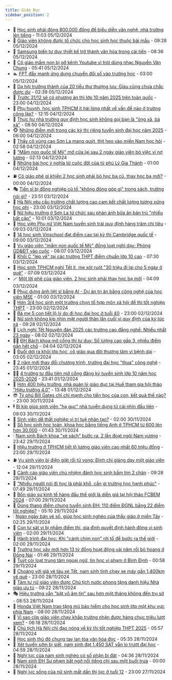 ```yaml
---
title: Giáo Dục
sidebar_position: 2
---
```


<!-- dantri-giao-duc:START -->
- 🤡 [Học sinh phải đóng 800.000 đồng để biểu diễn văn nghệ, nhà trường lên tiếng](https://dantri.com.vn/giao-duc/hoc-sinh-phai-dong-800000-dong-de-bieu-dien-van-nghe-nha-truong-len-tieng-20241205163125133.htm) - 11:03 05/12/2024
- 🗽 [Giáo viên không được tổ chức cho học sinh học thuộc bài mẫu](https://dantri.com.vn/giao-duc/giao-vien-khong-duoc-to-chuc-cho-hoc-sinh-hoc-thuoc-bai-mau-20241205161649027.htm) - 09:28 05/12/2024
- 🚦 [Samsung biến tư duy thiết kế trở thành văn hóa trong cải tiến](https://dantri.com.vn/giao-duc/samsung-bien-tu-duy-thiet-ke-tro-thanh-van-hoa-trong-cai-tien-20241205151952156.htm) - 08:36 05/12/2024
- 🌋 [Cô giáo mầm non bị gỡ kênh Youtube vì trót dùng nhạc Nguyễn Văn Chung](https://dantri.com.vn/giao-duc/co-giao-mam-non-bi-go-kenh-youtube-vi-trot-dung-nhac-nguyen-van-chung-20241205123328363.htm) - 05:41 05/12/2024
- 🏊 [FPT đẩy mạnh ứng dụng chuyển đổi số vào trường học](https://dantri.com.vn/giao-duc/fpt-day-manh-ung-dung-chuyen-doi-so-vao-truong-hoc-20241205094712346.htm) - 03:00 05/12/2024
- 🎃 [Dạ hội trưởng thành của 20 tiểu thư thượng lưu: Giàu cũng chưa chắc được dự](https://dantri.com.vn/giao-duc/da-hoi-truong-thanh-cua-20-tieu-thu-thuong-luu-giau-cung-chua-chac-duoc-du-20241204210546985.htm) - 02:39 05/12/2024
- 💄 [Trước 31/12 sẽ có phương án thi lớp 10 năm 2025 trên toàn quốc](https://dantri.com.vn/giao-duc/truoc-3112-se-co-phuong-an-thi-lop-10-nam-2025-tren-toan-quoc-20241204130232773.htm) - 23:00 04/12/2024
- 🦅 [Phụ huynh, học sinh TPHCM ít hài lòng nhất về vấn đề nào ở trường công lập?](https://dantri.com.vn/giao-duc/phu-huynh-hoc-sinh-tphcm-it-hai-long-nhat-ve-van-de-nao-o-truong-cong-lap-20241204184458312.htm) - 12:15 04/12/2024
- 🚦 [Thực hư nhà trường quy định học sinh không gọi bạn là &quot;ông xã, bà xã&quot;](https://dantri.com.vn/giao-duc/thuc-hu-nha-truong-quy-dinh-hoc-sinh-khong-goi-ban-la-ong-xa-ba-xa-20241204152814464.htm) - 08:50 04/12/2024
- 🐵 [Những điểm mới trong các kỳ thi riêng tuyển sinh đại học năm 2025](https://dantri.com.vn/giao-duc/nhung-diem-moi-trong-cac-ky-thi-rieng-tuyen-sinh-dai-hoc-nam-2025-20241204103428010.htm) - 06:00 04/12/2024
- 🐘 [Thầy cô vùng cao Sơn La mang quýt, thịt heo vào miền Nam học hỏi](https://dantri.com.vn/giao-duc/thay-co-vung-cao-son-la-mang-quyt-thit-heo-vao-mien-nam-hoc-hoi-20241204093236521.htm) - 02:58 04/12/2024
- 🦏 [&quot;Mầm non quốc tế Mỹ&quot; mở cửa lại sau 2 ngày giáo viên bỏ việc vì nợ lương](https://dantri.com.vn/giao-duc/mam-non-quoc-te-my-mo-cua-lai-sau-2-ngay-giao-vien-bo-viec-vi-no-luong-20241204085314352.htm) - 02:13 04/12/2024
- 💼 [Những bài học ý nghĩa từ cuộc đời của tỷ phú Lý Gia Thành](https://dantri.com.vn/giao-duc/nhung-bai-hoc-y-nghia-tu-cuoc-doi-cua-ty-phu-ly-gia-thanh-20241203102555049.htm) - 01:00 04/12/2024
- ⛽️ [Cô giáo phê gì khiến 2 học sinh phải bỏ học bạ cũ, thay học bạ mới?](https://dantri.com.vn/giao-duc/co-giao-phe-gi-khien-2-hoc-sinh-phai-bo-hoc-ba-cu-thay-hoc-ba-moi-20241203174148977.htm) - 00:00 04/12/2024
- 🎭 [Tiến sĩ bị đồng nghiệp cũ tố &quot;không đóng góp gì&quot; trong sách, trường nói gì?](https://dantri.com.vn/giao-duc/tien-si-bi-dong-nghiep-cu-to-khong-dong-gop-gi-trong-sach-truong-noi-gi-20241204063437114.htm) - 23:51 03/12/2024
- 🎃 [Hà Nội yêu cầu trường chất lượng cao cam kết chất lượng tương xứng học phí](https://dantri.com.vn/giao-duc/ha-noi-yeu-cau-truong-chat-luong-cao-cam-ket-chat-luong-tuong-xung-hoc-phi-20241203195433667.htm) - 23:00 03/12/2024
- 🚀 [Nữ hiệu trưởng ở Sơn La từ chức sau phản ánh bữa ăn bán trú &quot;nhiều bất cập&quot;](https://dantri.com.vn/giao-duc/nu-hieu-truong-o-son-la-tu-chuc-sau-phan-anh-bua-an-ban-tru-nhieu-bat-cap-20241203193538361.htm) - 10:01 03/12/2024
- 👀 [Học viện Phụ nữ Việt Nam tuyển sinh trái quy định hàng trăm chỉ tiêu](https://dantri.com.vn/giao-duc/hoc-vien-phu-nu-viet-nam-tuyen-sinh-trai-quy-dinh-hang-tram-chi-tieu-20241203153326248.htm) - 09:03 03/12/2024
- 🌝 [14 học sinh Vinschool đạt điểm cao tại kỳ thi Cambridge quốc tế](https://dantri.com.vn/giao-duc/14-hoc-sinh-vinschool-dat-diem-cao-tai-ky-thi-cambridge-quoc-te-20241203153112164.htm) - 09:00 03/12/2024
- 🤗 [Vụ giáo viên &quot;mầm non quốc tế Mỹ&quot; đồng loạt nghỉ dạy: Phòng GD&amp;ĐT vào cuộc](https://dantri.com.vn/giao-duc/vu-giao-vien-mam-non-quoc-te-my-dong-loat-nghi-day-phong-gddt-vao-cuoc-20241203145632239.htm) - 08:07 03/12/2024
- 🦄 [Khối C &quot;lép vế&quot; tại các trường THPT điểm chuẩn lớp 10 cao](https://dantri.com.vn/giao-duc/khoi-c-lep-ve-tai-cac-truong-thpt-diem-chuan-lop-10-cao-20241203133522940.htm) - 07:30 03/12/2024
- 🦍 [Học sinh TPHCM nghỉ Tết ít, mẹ xót ruột &quot;30 triệu đi lại cho 5 ngày ở quê&quot;](https://dantri.com.vn/giao-duc/hoc-sinh-tphcm-nghi-tet-it-me-xot-ruot-30-trieu-di-lai-cho-5-ngay-o-que-20241202155842377.htm) - 07:09 03/12/2024
- 🪄 [Một lời phê của giáo viên, 2 học sinh phải thay học bạ mới](https://dantri.com.vn/giao-duc/mot-loi-phe-cua-giao-vien-2-hoc-sinh-phai-thay-hoc-ba-moi-20241203110007497.htm) - 04:09 03/12/2024
- 🦆 [Phục dựng ảnh liệt sĩ bằng AI - Dự án tri ân bằng công nghệ của học viên MSE](https://dantri.com.vn/giao-duc/phuc-dung-anh-liet-si-bang-ai-du-an-tri-an-bang-cong-nghe-cua-hoc-vien-mse-20241202223104013.htm) - 01:00 03/12/2024
- 🚀 [Hơn 3/4 học sinh một trường chọn tổ hợp môn xã hội để thi tốt nghiệp THPT](https://dantri.com.vn/giao-duc/hon-34-hoc-sinh-mot-truong-chon-to-hop-mon-xa-hoi-de-thi-tot-nghiep-thpt-20241202201728404.htm) - 23:00 02/12/2024
- 🦒 [Bà mẹ 5 con tiết lộ lý do đi học đại học ở tuổi 40](https://dantri.com.vn/giao-duc/ba-me-5-con-tiet-lo-ly-do-di-hoc-dai-hoc-o-tuoi-40-20241202114122287.htm) - 23:00 02/12/2024
- 🤡 [Nữ sinh không kịp nhìn mặt người thân lần cuối vì quy định của ký túc xá](https://dantri.com.vn/giao-duc/nu-sinh-khong-kip-nhin-mat-nguoi-than-lan-cuoi-vi-quy-dinh-cua-ky-tuc-xa-20241202152308480.htm) - 09:28 02/12/2024
- 🤔 [Lịch nghỉ Tết Nguyên đán 2025 các trường cao đẳng nghề: Nhiều nhất 23 ngày](https://dantri.com.vn/giao-duc/lich-nghi-tet-nguyen-dan-2025-cac-truong-cao-dang-nghe-nhieu-nhat-23-ngay-20241202145431321.htm) - 08:02 02/12/2024
- 🧑‍💻 [ĐH Bách khoa mở cổng thi tư duy: Số lượng cao gấp 3, nhiều điểm gần hết chỗ](https://dantri.com.vn/giao-duc/dh-bach-khoa-mo-cong-thi-tu-duy-so-luong-cao-gap-3-nhieu-diem-gan-het-cho-20241202105857401.htm) - 04:04 02/12/2024
- 🤡 [Đuổi dơi ra khỏi lớp học, cô giáo qua đời thương tâm vì bệnh dại](https://dantri.com.vn/giao-duc/duoi-doi-ra-khoi-lop-hoc-co-giao-qua-doi-thuong-tam-vi-benh-dai-20241201161904147.htm) - 03:05 02/12/2024
- 🧠 [2 năm mới thay đổi chương trình, trường đại học &quot;thua&quot; công nghệ](https://dantri.com.vn/giao-duc/2-nam-moi-thay-doi-chuong-trinh-truong-dai-hoc-thua-cong-nghe-20241201154839862.htm) - 23:45 01/12/2024
- 🧑‍💻 [4 trường tư đầu tiên mở cổng đăng ký tuyển sinh lớp 10 năm học 2025-2026](https://dantri.com.vn/giao-duc/4-truong-tu-dau-tien-mo-cong-dang-ky-tuyen-sinh-lop-10-nam-hoc-2025-2026-20241201233014528.htm) - 23:41 01/12/2024
- 🧠 [Hơn 400 hiệu trưởng, nhà quản lý giáo dục tại Huế tham gia hội thảo &quot;Hiệu trưởng 4.0&quot;](https://dantri.com.vn/giao-duc/hon-400-hieu-truong-nha-quan-ly-giao-duc-tai-hue-tham-gia-hoi-thao-hieu-truong-40-20241201204829020.htm) - 13:48 01/12/2024
- 😎 [Tỷ phú Bill Gates chỉ chi mạnh cho tiền học của con, kết quả thế nào?](https://dantri.com.vn/giao-duc/ty-phu-bill-gates-chi-chi-manh-cho-tien-hoc-cua-con-ket-qua-the-nao-20241130143900817.htm) - 23:00 30/11/2024
- 🕴 [Bí kíp giúp sinh viên &quot;hạ gục&quot; nhà tuyển dụng từ cái nhìn đầu tiên](https://dantri.com.vn/giao-duc/bi-kip-giup-sinh-vien-ha-guc-nha-tuyen-dung-tu-cai-nhin-dau-tien-20241130144911023.htm) - 09:03 30/11/2024
- 🧠 [Sinh viên dễ thất nghiệp vì trí tuệ nhân tạo?](https://dantri.com.vn/giao-duc/sinh-vien-de-that-nghiep-vi-tri-tue-nhan-tao-20241129164647205.htm) - 02:00 30/11/2024
- 🚀 [Số học sinh học toán, khoa học bằng tiếng Anh ở TPHCM từ 600 lên hơn 30.000](https://dantri.com.vn/giao-duc/so-hoc-sinh-hoc-toan-khoa-hoc-bang-tieng-anh-o-tphcm-tu-600-len-hon-30000-20241130072958390.htm) - 01:43 30/11/2024
- 🕯 [Nam sinh Bách khoa &quot;xé sách&quot; bước ra, 2 lần đoạt ngôi Nam vương](https://dantri.com.vn/giao-duc/nam-sinh-bach-khoa-xe-sach-buoc-ra-2-lan-doat-ngoi-nam-vuong-20241129231738029.htm) - 23:42 29/11/2024
- 🧰 [Hiệu trưởng ở TPHCM tiết lộ lương giáo viên cao nhất 60 triệu đồng](https://dantri.com.vn/giao-duc/hieu-truong-o-tphcm-tiet-lo-luong-giao-vien-cao-nhat-60-trieu-dong-20241129163330710.htm) - 23:00 29/11/2024
- ⛽️ [Vụ sinh viên bị điện giật rồi tử vong: Đình chỉ giảng dạy một giáo viên](https://dantri.com.vn/giao-duc/vu-sinh-vien-bi-dien-giat-roi-tu-vong-dinh-chi-giang-day-mot-giao-vien-20241129184709865.htm) - 12:04 29/11/2024
- 🤖 [Cảnh cáo giáo viên chủ nhiệm đánh học sinh bầm tím 2 chân](https://dantri.com.vn/giao-duc/canh-cao-giao-vien-chu-nhiem-danh-hoc-sinh-bam-tim-2-chan-20241129144716841.htm) - 09:28 29/11/2024
- 🦍 [&quot;Nhiều người nói đi học là phải khổ, cần gì trường học hạnh phúc&quot;](https://dantri.com.vn/giao-duc/nhieu-nguoi-noi-di-hoc-la-phai-kho-can-gi-truong-hoc-hanh-phuc-20241129133513864.htm) - 07:49 29/11/2024
- 🐘 [Bốn giáo sư kinh tế hàng đầu thế giới là diễn giả tại hội thảo FCBEM 2024](https://dantri.com.vn/giao-duc/bon-giao-su-kinh-te-hang-dau-the-gioi-la-dien-gia-tai-hoi-thao-fcbem-2024-20241129115807240.htm) - 07:00 29/11/2024
- 🌊 [Dùng thang điểm chung tuyển sinh ĐH: 110 điểm ĐGNL bằng 22 điểm tốt nghiệp?](https://dantri.com.vn/giao-duc/dung-thang-diem-chung-tuyen-sinh-dh-110-diem-dgnl-bang-22-diem-tot-nghiep-20241129114732460.htm) - 05:10 29/11/2024
- 🕯 [Ngàn ngày bán vé số, giúp học sinh nghèo của thầy giáo ở miền Tây](https://dantri.com.vn/giao-duc/ngan-ngay-ban-ve-so-giup-hoc-sinh-ngheo-cua-thay-giao-o-mien-tay-20241129003319686.htm) - 02:25 29/11/2024
- 🐎 [Con tự sát vì bị nhầm điểm thi, gia đình quyết định hành động vì sinh viên](https://dantri.com.vn/giao-duc/con-tu-sat-vi-bi-nham-diem-thi-gia-dinh-quyet-dinh-hanh-dong-vi-sinh-vien-20241128145721497.htm) - 02:00 29/11/2024
- 🐻 [Hành trình đại học: Khi &quot;cánh chim non&quot; rời tổ để bước ra thế giới](https://dantri.com.vn/giao-duc/hanh-trinh-dai-hoc-khi-canh-chim-non-roi-to-de-buoc-ra-the-gioi-20241128185803998.htm) - 02:00 29/11/2024
- 🐎 [Trường học xây mới hơn 13 tỷ đồng hoạt động vài năm rồi bỏ hoang ở Đồng Nai](https://dantri.com.vn/giao-duc/truong-hoc-xay-moi-hon-13-ty-dong-hoat-dong-vai-nam-roi-bo-hoang-o-dong-nai-20241128171131493.htm) - 01:46 29/11/2024
- 🫣 [Tuýt còi loạt trung tâm ngoại ngữ, tin học vi phạm ở Bình Định](https://dantri.com.vn/giao-duc/tuyt-coi-loat-trung-tam-ngoai-ngu-tin-hoc-vi-pham-o-binh-dinh-20241128162124132.htm) - 00:58 29/11/2024
- 🤭 [Choáng với giá vé tàu xe Tết, nam sinh tính chạy xe máy gần 1.400km về quê](https://dantri.com.vn/giao-duc/choang-voi-gia-ve-tau-xe-tet-nam-sinh-tinh-chay-xe-may-gan-1400km-ve-que-20241128112242196.htm) - 23:00 28/11/2024
- 🥳 [Tâm tư nữ giáo viên được Chủ tịch nước phong tặng danh hiệu Nhà giáo ưu tú](https://dantri.com.vn/giao-duc/tam-tu-nu-giao-vien-duoc-chu-tich-nuoc-phong-tang-danh-hieu-nha-giao-uu-tu-20241128154320571.htm) - 09:22 28/11/2024
- 🎭 [Hiệu trưởng vẫn &quot;bặt vô âm tín&quot; sau hơn một tháng không đến trụ sở](https://dantri.com.vn/giao-duc/hieu-truong-van-bat-vo-am-tin-sau-hon-mot-thang-khong-den-tru-so-20241128144349146.htm) - 08:53 28/11/2024
- 🥸 [Honda Việt Nam trao tặng mũ bảo hiểm cho học sinh lớp một khu vực phía Nam](https://dantri.com.vn/giao-duc/honda-viet-nam-trao-tang-mu-bao-hiem-cho-hoc-sinh-lop-mot-khu-vuc-phia-nam-20241128122346812.htm) - 08:00 28/11/2024
- 🦣 [Vì sao clip giáo viên chạy khắp trường nhận được hàng chục triệu lượt xem?](https://dantri.com.vn/giao-duc/vi-sao-clip-giao-vien-chay-khap-truong-nhan-duoc-hang-chuc-trieu-luot-xem-20241128103125750.htm) - 06:18 28/11/2024
- 🤔 [Chủ tịch Hà Nội chỉ đạo nóng về kỳ thi tốt nghiệp THPT 2025](https://dantri.com.vn/giao-duc/chu-tich-ha-noi-chi-dao-nong-ve-ky-thi-tot-nghiep-thpt-2025-20241128124613376.htm) - 05:57 28/11/2024
- 🦣 [Học sinh thủ đô chung tay lan tỏa văn hóa đọc](https://dantri.com.vn/giao-duc/hoc-sinh-thu-do-chung-tay-lan-toa-van-hoa-doc-20241128123438681.htm) - 05:35 28/11/2024
- 🐲 [Xét tuyển sớm bị siết, nam sinh đạt 1.450 SAT vẫn lo trượt đại học](https://dantri.com.vn/giao-duc/xet-tuyen-som-bi-siet-nam-sinh-dat-1450-sat-van-lo-truot-dai-hoc-20241128114344562.htm) - 04:59 28/11/2024
- 🔭 [Nghị lực của nam sinh nghèo có số phận bi đát](https://dantri.com.vn/giao-duc/nghi-luc-cua-nam-sinh-ngheo-co-so-phan-bi-dat-20241128075448692.htm) - 04:36 28/11/2024
- 🥷 [Nam sinh ĐH Sư phạm bất ngờ nổi tiếng chỉ sau một buổi trưa](https://dantri.com.vn/giao-duc/nam-sinh-dh-su-pham-bat-ngo-noi-tieng-chi-sau-mot-buoi-trua-20241127233215528.htm) - 00:00 28/11/2024
- 🎊 [Nghị lực sống của nữ sinh mất dần thị lực ở tuổi 12](https://dantri.com.vn/giao-duc/nghi-luc-song-cua-nu-sinh-mat-dan-thi-luc-o-tuoi-12-20241126091912223.htm) - 23:00 27/11/2024<!-- dantri-giao-duc:END -->

